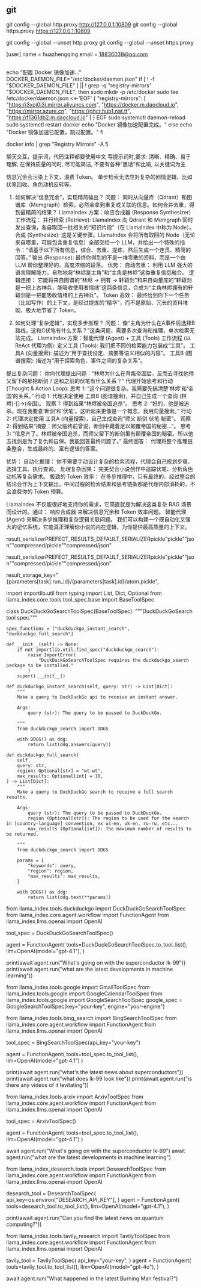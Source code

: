 

## git
git config --global http.proxy http://127.0.0.1:10809
git config --global https.proxy https://127.0.0.1:10809


git config --global --unset http.proxy
git config --global --unset https.proxy


[user]
    name = huazhengqing
    email = 18836038@qq.com




## 
echo "配置 Docker 镜像加速..."
DOCKER_DAEMON_FILE="/etc/docker/daemon.json"
if [ ! -f "$DOCKER_DAEMON_FILE" ] || ! grep -q "registry-mirrors" "$DOCKER_DAEMON_FILE"; then
    sudo mkdir -p /etc/docker
    sudo tee /etc/docker/daemon.json <<-'EOF'
{
  "registry-mirrors": [
    "https://3xoj0j3i.mirror.aliyuncs.com",
    "https://docker.m.daocloud.io",
    "https://mirror.azure.cn",
    "https://ghcr.hub1.nat.tf",
    "https://f1361db2.m.daocloud.io"
  ]
}
EOF
    sudo systemctl daemon-reload
    sudo systemctl restart docker
    echo "Docker 镜像加速配置完成。"
else
    echo "Docker 镜像加速已配置，跳过配置。"
fi

docker info | grep "Registry Mirrors" -A 5





聊天交互，提示词，代码注释都要使用中文
写提示词时,要求: 清晰、精确、易于理解, 在保持质量的同时, 尽可能简洁, 不要有各种“黑话”和比喻, 以关键词为主








信息冗余会污染上下文，浪费 Token。
单步检索无法应对复杂的剧情逻辑，比如伏笔回收、角色动机反转等。


1. 如何解决“信息冗余”，实现精简输出？
问题： 同时从向量库（Qdrant）和图谱库（Memgraph）检索，必然会拿到重复或关联的信息。如何合并去重，得到最精简的结果？
LlamaIndex 方案：响应合成器 (Response Synthesizer)
工作流程：
并行检索 (Retrieve): LlamaIndex 向 Qdrant 和 Memgraph 同时发出查询，各自取回一批相关的“知识片段”（在 LlamaIndex 中称为 Node）。
合成 (Synthesize): 这是关键步骤。LlamaIndex 会将所有取回的 Node（无论来自哪里，可能包含重复信息）全部交给一个 LLM，并给出一个特殊的指令：“请基于以下所有信息，综合、去重、提炼，然后生成一个连贯、精简的回答。”
输出 (Response): 最终你得到的不是一堆零散的资料，而是一个由 LLM 帮你整理好的、高度浓缩的段落。
优势：
自动去重： 利用 LLM 强大的语言理解能力，自然地将“林烬是主角”和“主角是林烬”这类重复信息融合。
逻辑连接： 它能将来自图谱的“林烬 -> 拥有 -> 轩辕剑”和来自向量库的“轩辕剑是一把上古神兵，能吸收使用者情绪”这两条信息，合成为“主角林烬拥有的轩辕剑是一把能吸收情绪的上古神兵”。
Token 高效： 最终给到你下一个任务（比如写作）的上下文，是经过提炼的“精华”，而不是原始、冗长的资料堆砌，极大地节省了 Token。



2. 如何处理“复杂逻辑”，实现多步推理？
问题： 像“主角为什么在A事件后选择B路线，这和C伏笔有什么关系？”这类问题，需要多次查询和推理，单次检索无法完成。
LlamaIndex 方案：智能代理 (Agent) + 工具 (Tools)
工作流程 (以 ReAct 代理为例):
定义工具 (Tools): 我们把不同的检索能力包装成“工具”。
工具A (向量搜索): 描述为“用于查找设定、摘要等语义相似的内容”。
工具B (图谱搜索): 描述为“用于探索角色、事件之间的复杂关系”。

提出复杂问题： 你向代理提出问题：“林烬为什么在背叛帝国后，反而去寻找他师父留下的那把断剑？这和之前的伏笔有什么关系？”
代理开始思考和行动 (Thought & Action Loop):
思考 1: “这个问题很复杂。我需要先搞清楚‘林烬’和‘帝国’的关系。”
行动 1: 代理决定使用 工具B (图谱搜索)，并自己生成一个查询 (林烬)-[]->(帝国)。
观察 1: 得到结果“林烬被帝国追杀”。
思考 2: “好的，他是被追杀。现在我要查‘断剑’和‘伏笔’。这听起来更像是一个概念，我用向量搜索。”
行动 2: 代理决定使用 工具A (向量搜索)，自己生成查询“师父 断剑 伏笔 秘密”。
观察 2: 得到结果“摘要：师父临终前曾说，断剑中藏着足以颠覆帝国的秘密...”。
思考 3: “信息齐了。林烬被帝国追杀，而师父留下的断剑里有颠覆帝国的秘密。所以他去找剑是为了复仇和自保。我能回答最终问题了。”
最终回答： 代理将整个推理链条整合，生成最终的、富有逻辑的答案。

优势：
自动化推理： 你不需要手动设计复杂的检索流程，代理会自己规划步骤、选择工具、执行查询。
处理复杂因果： 完美契合小说创作中追踪伏笔、分析角色动机等复杂需求。
极致的 Token 效率： 在多步推理中，只有最终的、经过整合的结论会作为上下文输出，中间过程的检索结果和思考链条都是代理内部消耗的，不会浪费你的 Token 预算。




LlamaIndex 不仅能很好地支持你的需求，它简直就是为解决这类复杂 RAG 场景而设计的。通过：
响应合成器 来解决信息冗余和 Token 效率问题。
智能代理 (Agent) 来解决多步推理和复杂逻辑关联问题。
我们可以构建一个既自动化又强大的记忆系统，它能真正理解你小说的内在逻辑，为你提供最高质量的上下文。


result_serializerPREFECT_RESULTS_DEFAULT_SERIALIZERpickle"pickle""json""compressed/pickle""compressed/json"

result_serializerPREFECT_RESULTS_DEFAULT_SERIALIZERpickle"pickle""json""compressed/pickle""compressed/json"



result_storage_key="{parameters[task].run_id}/{parameters[task].id}/atom.pickle", 



import importlib.util
from typing import List, Dict, Optional
from llama_index.core.tools.tool_spec.base import BaseToolSpec


class DuckDuckGoSearchToolSpec(BaseToolSpec):
    """DuckDuckGoSearch tool spec."""

    spec_functions = ["duckduckgo_instant_search", "duckduckgo_full_search"]

    def __init__(self) -> None:
        if not importlib.util.find_spec("duckduckgo_search"):
            raise ImportError(
                "DuckDuckGoSearchToolSpec requires the duckduckgo_search package to be installed."
            )
        super().__init__()

    def duckduckgo_instant_search(self, query: str) -> List[Dict]:
        """
        Make a query to DuckDuckGo api to receive an instant answer.

        Args:
            query (str): The query to be passed to DuckDuckGo.

        """
        from duckduckgo_search import DDGS

        with DDGS() as ddg:
            return list(ddg.answers(query))

    def duckduckgo_full_search(
        self,
        query: str,
        region: Optional[str] = "wt-wt",
        max_results: Optional[int] = 10,
    ) -> List[Dict]:
        """
        Make a query to DuckDuckGo search to receive a full search results.

        Args:
            query (str): The query to be passed to DuckDuckGo.
            region (Optional[str]): The region to be used for the search in [country-language] convention, ex us-en, uk-en, ru-ru, etc...
            max_results (Optional[int]): The maximum number of results to be returned.

        """
        from duckduckgo_search import DDGS

        params = {
            "keywords": query,
            "region": region,
            "max_results": max_results,
        }

        with DDGS() as ddg:
            return list(ddg.text(**params))



from llama_index.tools.duckduckgo import DuckDuckGoSearchToolSpec
from llama_index.core.agent.workflow import FunctionAgent
from llama_index.llms.openai import OpenAI

tool_spec = DuckDuckGoSearchToolSpec()

agent = FunctionAgent(
    tools=DuckDuckGoSearchToolSpec.to_tool_list(),
    llm=OpenAI(model="gpt-4.1"),
)

print(await agent.run("What's going on with the superconductor lk-99"))
print(await agent.run("what are the latest developments in machine learning"))




from llama_index.tools.google import GmailToolSpec
from llama_index.tools.google import GoogleCalendarToolSpec
from llama_index.tools.google import GoogleSearchToolSpec
google_spec = GoogleSearchToolSpec(key="your-key", engine="your-engine")


from llama_index.tools.bing_search import BingSearchToolSpec
from llama_index.core.agent.workflow import FunctionAgent
from llama_index.llms.openai import OpenAI

tool_spec = BingSearchToolSpec(api_key="your-key")

agent = FunctionAgent(
    tools=tool_spec.to_tool_list(), llm=OpenAI(model="gpt-4.1")
)

print(await agent.run("what's the latest news about superconductors"))
print(await agent.run("what does lk-99 look like"))
print(await agent.run("is there any videos of it levitating"))




from llama_index.tools.arxiv import ArxivToolSpec
from llama_index.core.agent.workflow import FunctionAgent
from llama_index.llms.openai import OpenAI

tool_spec = ArxivToolSpec()

agent = FunctionAgent(
    tools=tool_spec.to_tool_list(), llm=OpenAI(model="gpt-4.1")
)

await agent.run("What's going on with the superconductor lk-99")
await agent.run("what are the latest developments in machine learning")



from llama_index_desearch.tools import DesearchToolSpec
from llama_index.core.agent.workflow import FunctionAgent
from llama_index.llms.openai import OpenAI

desearch_tool = DesearchToolSpec(
    api_key=os.environ["DESEARCH_API_KEY"],
)
agent = FunctionAgent(
    tools=desearch_tool.to_tool_list(),
    llm=OpenAI(model="gpt-4.1"),
)

print(await agent.run("Can you find the latest news on quantum computing?"))



from llama_index.tools.tavily_research import TavilyToolSpec
from llama_index.core.agent.workflow import FunctionAgent
from llama_index.llms.openai import OpenAI

tavily_tool = TavilyToolSpec(
    api_key="your-key",
)
agent = FunctionAgent(
    tools=tavily_tool.to_tool_list(),
    llm=OpenAI(model="gpt-4o"),
)

await agent.run("What happened in the latest Burning Man festival?")









